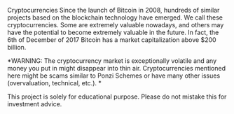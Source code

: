 Cryptocurrencies
Since the launch of Bitcoin in 2008, hundreds of similar projects based on the blockchain technology have emerged. We call these cryptocurrencies. Some are extremely valuable nowadays, and others may have the potential to become extremely valuable in the future. In fact, the 6th of December of 2017 Bitcoin has a market capitalization above $200 billion.

*WARNING: The cryptocurrency market is exceptionally volatile and any money you put in might disappear into thin air. Cryptocurrencies mentioned here might be scams similar to Ponzi Schemes or have many other issues (overvaluation, technical, etc.). 
*


This project is solely for educational purpose. Please do not mistake this for investment advice.
